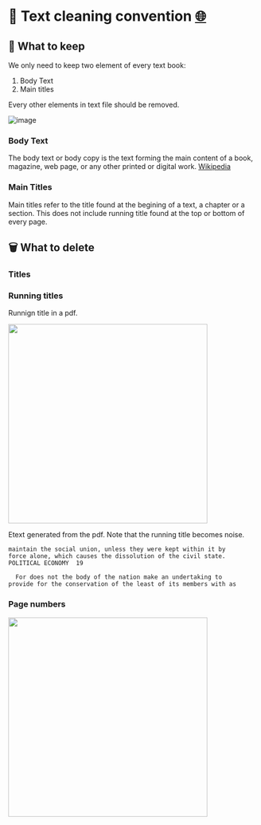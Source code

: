 # 🧹 Text cleaning convention [ 🌐](https://monlamai.github.io/Wiki/#/mt/cleaning-convention)

## 💾 What to keep
We only need to keep two element of every text book: 
1. Body Text
2. Main titles

Every other elements in text file should be removed.


![image](https://user-images.githubusercontent.com/124768143/219857180-431ab9b1-b8f4-4d14-b315-1a6fa5352816.png)

### Body Text
The body text or body copy is the text forming the main content of a book, magazine, web page, or any other printed or digital work. [Wikipedia](https://en.wikipedia.org/wiki/Body_text)

### Main Titles 
Main titles refer to the title found at the begining of a text, a chapter or a section. This does not include running title found at the top or bottom of every page.

## 🗑️ What to delete

### Titles

### Running titles 

Runnign title in a pdf.

<img src="https://user-images.githubusercontent.com/124768143/219856498-409c3076-8271-4354-9831-3bacf00f726f.png" width="400">

Etext generated from the pdf. Note that the running title becomes noise.

```
maintain the social union, unless they were kept within it by
force alone, which causes the dissolution of the civil state.
POLITICAL ECONOMY  19

  For does not the body of the nation make an undertaking to
provide for the conservation of the least of its members with as
```

### Page numbers

<img src="https://user-images.githubusercontent.com/17675331/219356270-e96d920e-689d-48e5-84d9-004423498431.png" width="400">

